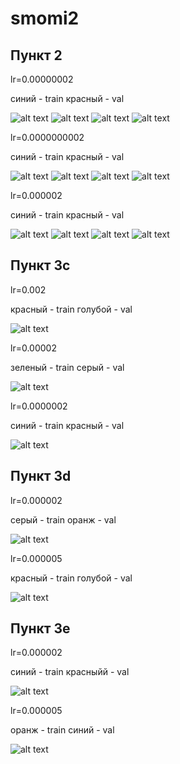 # smomi2
## Пункт 2

lr=0.00000002

синий - train
красный - val

![alt text](https://github.com/Uniderwy/smomi2/blob/main/1_train_ac.jpg)
![alt text](https://github.com/Uniderwy/smomi2/blob/main/1_train_loss.jpg)
![alt text](https://github.com/Uniderwy/smomi2/blob/main/1_val_acc.jpg)
![alt text](https://github.com/Uniderwy/smomi2/blob/main/1_val_loss.jpg)

lr=0.0000000002

синий - train
красный - val

![alt text](https://github.com/Uniderwy/smomi2/blob/main/2_train_acc.jpg)
![alt text](https://github.com/Uniderwy/smomi2/blob/main/2_train_loss.jpg)
![alt text](https://github.com/Uniderwy/smomi2/blob/main/2_val_acc.jpg)
![alt text](https://github.com/Uniderwy/smomi2/blob/main/2_val_loss.jpg)

lr=0.000002

синий - train
красный - val

![alt text](https://github.com/Uniderwy/smomi2/blob/main/3_train_ac.jpg)
![alt text](https://github.com/Uniderwy/smomi2/blob/main/3_train_loss.jpg)
![alt text](https://github.com/Uniderwy/smomi2/blob/main/3_val_ac.jpg)
![alt text](https://github.com/Uniderwy/smomi2/blob/main/3_val_loss.jpg)

## Пункт 3с

lr=0.002

красный - train
голубой - val

![alt text](https://github.com/Uniderwy/smomi2/blob/main/3с_2_10-3.jpg)

lr=0.00002

зеленый - train
серый - val

![alt text](https://github.com/Uniderwy/smomi2/blob/main/3с_2_10-5.jpg)

lr=0.0000002

синий - train
красный - val

![alt text](https://github.com/Uniderwy/smomi2/blob/main/3с_2_10-7.jpg)

## Пункт 3d

lr=0.000002

серый - train
оранж - val

![alt text](https://github.com/Uniderwy/smomi2/blob/main/image_2020-10-09_073258.png)

lr=0.000005

красный - train
голубой - val

![alt text](https://github.com/Uniderwy/smomi2/blob/main/image_2020-10-09_073021.png)


## Пункт 3e

lr=0.000002

синий - train
красныйй - val

![alt text](https://github.com/Uniderwy/smomi2/blob/main/image_2020-10-09_073601.png)

lr=0.000005

оранж - train
синий - val

![alt text](https://github.com/Uniderwy/smomi2/blob/main/image_2020-10-09_073742.png)

